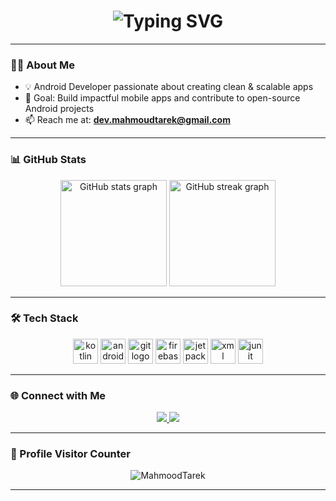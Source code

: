 <h1 align="center">
  <img src="https://readme-typing-svg.herokuapp.com?font=Fira+Code&size=28&pause=1000&color=0E75B6&center=true&vCenter=true&width=600&lines=Hi+👋,+I'm+Mahmoud+Tarek+Mahmoud+(mTm);Android+Developer;" alt="Typing SVG" />
</h1>

---

### 👨‍💻 About Me
- 💡 Android Developer passionate about creating clean & scalable apps  
- 🎯 Goal: Build impactful mobile apps and contribute to open-source Android projects  
- 📫 Reach me at: **dev.mahmoudtarek@gmail.com**

---

### 📊 GitHub Stats
<div align="center">
  <img src="https://github-readme-stats.vercel.app/api?username=MahmoodTarek&show_icons=true&theme=tokyonight&count_private=true&hide_border=false" height="170" alt="GitHub stats graph" />
  <img src="https://github-readme-streak-stats.herokuapp.com?user=MahmoodTarek&theme=tokyonight&hide_border=false" height="170" alt="GitHub streak graph" />
</div>

---

### 🛠 Tech Stack
<div align="center">
  <img src="https://cdn.jsdelivr.net/gh/devicons/devicon/icons/kotlin/kotlin-original.svg" height="40" alt="kotlin logo"/>
  <img src="https://cdn.jsdelivr.net/gh/devicons/devicon/icons/android/android-original.svg" height="40" alt="android logo"/>
  <img src="https://cdn.jsdelivr.net/gh/devicons/devicon/icons/git/git-original.svg" height="40" alt="git logo"/>
  <img src="https://cdn.jsdelivr.net/gh/devicons/devicon/icons/firebase/firebase-plain.svg" height="40" alt="firebase logo"/>
  <img src="https://cdn.jsdelivr.net/gh/devicons/devicon/icons/jetpackcompose/jetpackcompose-original.svg" height="40" alt="jetpack compose logo"/>
  <img src="https://cdn.jsdelivr.net/gh/devicons/devicon/icons/xml/xml-original.svg" height="40" alt="xml logo"/>
  <img src="https://cdn.jsdelivr.net/gh/devicons/devicon/icons/junit/junit-original.svg" height="40" alt="junit logo"/>
</div>

---

### 🌐 Connect with Me
<div align="center">
  <a href="https://www.linkedin.com/in/mahmoud-tarek-22b976291/" target="_blank">
    <img src="https://img.shields.io/badge/LinkedIn-0077B5?style=for-the-badge&logo=linkedin&logoColor=white" />
  </a>
  <a href="mailto:dev.mahmoudtarek@gmail.com">
    <img src="https://img.shields.io/badge/Gmail-D14836?style=for-the-badge&logo=gmail&logoColor=white" />
  </a>
</div>

---

### 👀 Profile Visitor Counter
<div align="center">
  <img src="https://komarev.com/ghpvc/?username=MahmoodTarek&label=Profile%20Views&color=0e75b6&style=flat" alt="MahmoodTarek" />
</div>

---

<br clear="both">
